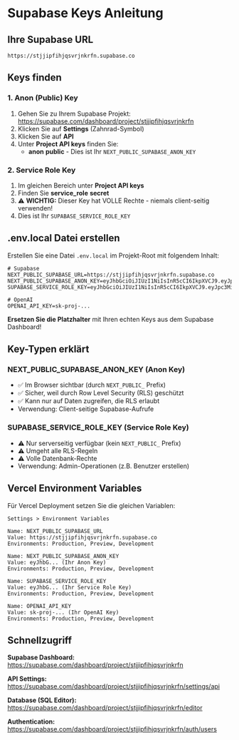 # Supabase Keys Anleitung

## Ihre Supabase URL

```
https://stjjipfihjqsvrjnkrfn.supabase.co
```

## Keys finden

### 1. Anon (Public) Key

1. Gehen Sie zu Ihrem Supabase Projekt: https://supabase.com/dashboard/project/stjjipfihjqsvrjnkrfn
2. Klicken Sie auf **Settings** (Zahnrad-Symbol)
3. Klicken Sie auf **API**
4. Unter **Project API keys** finden Sie:
   - **anon** **public** - Dies ist Ihr `NEXT_PUBLIC_SUPABASE_ANON_KEY`

### 2. Service Role Key

1. Im gleichen Bereich unter **Project API keys**
2. Finden Sie **service_role** **secret**
3. ⚠️ **WICHTIG:** Dieser Key hat VOLLE Rechte - niemals client-seitig verwenden!
4. Dies ist Ihr `SUPABASE_SERVICE_ROLE_KEY`

## .env.local Datei erstellen

Erstellen Sie eine Datei `.env.local` im Projekt-Root mit folgendem Inhalt:

```env
# Supabase
NEXT_PUBLIC_SUPABASE_URL=https://stjjipfihjqsvrjnkrfn.supabase.co
NEXT_PUBLIC_SUPABASE_ANON_KEY=eyJhbGciOiJIUzI1NiIsInR5cCI6IkpXVCJ9.eyJpc3MiOiJzdXBhYmFzZSIsInJlZiI6InN0amppcGZpaGpxc3ZyankuLi4
SUPABASE_SERVICE_ROLE_KEY=eyJhbGciOiJIUzI1NiIsInR5cCI6IkpXVCJ9.eyJpc3MiOiJzdXBhYmFzZSIsInJlZiI6InN0amppcGZpaGpxc3ZyankuLi4

# OpenAI
OPENAI_API_KEY=sk-proj-...
```

**Ersetzen Sie die Platzhalter** mit Ihren echten Keys aus dem Supabase Dashboard!

## Key-Typen erklärt

### NEXT_PUBLIC_SUPABASE_ANON_KEY (Anon Key)
- ✅ Im Browser sichtbar (durch `NEXT_PUBLIC_` Prefix)
- ✅ Sicher, weil durch Row Level Security (RLS) geschützt
- ✅ Kann nur auf Daten zugreifen, die RLS erlaubt
- Verwendung: Client-seitige Supabase-Aufrufe

### SUPABASE_SERVICE_ROLE_KEY (Service Role Key)
- ⚠️ Nur serverseitig verfügbar (kein `NEXT_PUBLIC_` Prefix)
- ⚠️ Umgeht alle RLS-Regeln
- ⚠️ Volle Datenbank-Rechte
- Verwendung: Admin-Operationen (z.B. Benutzer erstellen)

## Vercel Environment Variables

Für Vercel Deployment setzen Sie die gleichen Variablen:

```
Settings > Environment Variables

Name: NEXT_PUBLIC_SUPABASE_URL
Value: https://stjjipfihjqsvrjnkrfn.supabase.co
Environments: Production, Preview, Development

Name: NEXT_PUBLIC_SUPABASE_ANON_KEY
Value: eyJhbG... (Ihr Anon Key)
Environments: Production, Preview, Development

Name: SUPABASE_SERVICE_ROLE_KEY
Value: eyJhbG... (Ihr Service Role Key)
Environments: Production, Preview, Development

Name: OPENAI_API_KEY
Value: sk-proj-... (Ihr OpenAI Key)
Environments: Production, Preview, Development
```

## Schnellzugriff

**Supabase Dashboard:**
https://supabase.com/dashboard/project/stjjipfihjqsvrjnkrfn

**API Settings:**
https://supabase.com/dashboard/project/stjjipfihjqsvrjnkrfn/settings/api

**Database (SQL Editor):**
https://supabase.com/dashboard/project/stjjipfihjqsvrjnkrfn/editor

**Authentication:**
https://supabase.com/dashboard/project/stjjipfihjqsvrjnkrfn/auth/users
